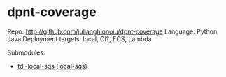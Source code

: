 # dpnt-coverage

Repo: http://github.com/julianghionoiu/dpnt-coverage
Language: Python, Java
Deployment targets: local, CI?, ECS, Lambda

Submodules:

- [tdl-local-sqs (local-sqs)](tdl-local-sqs.md)